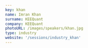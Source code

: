 ```yaml
---
key: khan
name: Imran Khan
surname: KEEQuant
company: KEEQuant
photoURL: /images/speakers/khan.jpg
type: industry
website: '/sessions/industry_khan'
---
```

